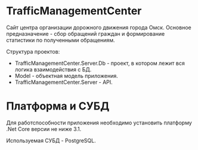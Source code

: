 # TrafficManagementCenter
Сайт центра организации дорожного движения города Омск.
Основное предназначение - сбор обращений граждан и формирование статистики по полученными обращениям.

Структура проектов:
- TrafficManagementCenter.Server.Db - проект, в котором лежит вся логика взаимодействия с БД.
- Model - объектная модель приложения.
- TrafficManagementCenter.Server - API.

# Платформа и СУБД
Для работспособности приложения необходимо установить платформу .Net Core версии не ниже 3.1.

Используемая СУБД - PostgreSQL.

